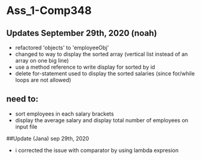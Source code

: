 # Ass_1-Comp348

## Updates September 29th, 2020 (noah)

- refactored 'objects' to 'employeeObj'
- changed to way to display the sorted array (vertical list instead of an array on one big line)
- use a method reference to write display for sorted by id
- delete for-statement used to display the sorted salaries (since for/while loops are not allowed)

## need to: 
- sort employees in each salary brackets
- display the average salary and display total number of employees on input file 


##Update (Jana) sep 29th, 2020
- i corrected the issue with comparator by using lambda expresion 

